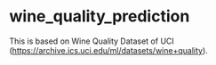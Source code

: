 # wine_quality_prediction

This is based on Wine Quality Dataset of UCI (https://archive.ics.uci.edu/ml/datasets/wine+quality).

